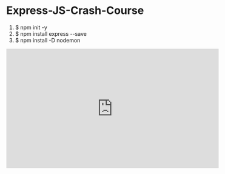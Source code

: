 # Express-JS-Crash-Course

1. $ npm init -y
2. $ npm install express --save
3. $ npm install -D nodemon

<iframe width="560" height="315" src="https://www.youtube.com/embed/L72fhGm1tfE" frameborder="0" allow="accelerometer; autoplay; encrypted-media; gyroscope; picture-in-picture" allowfullscreen></iframe>
